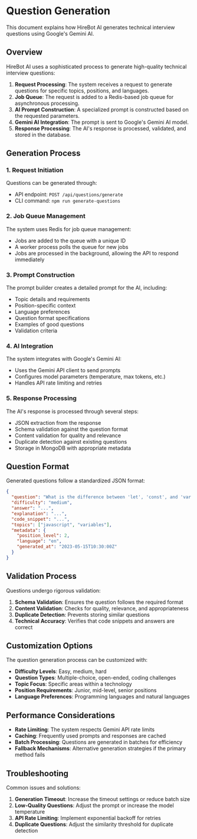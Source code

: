 # Question Generation

This document explains how HireBot AI generates technical interview questions using Google's Gemini AI.

## Overview

HireBot AI uses a sophisticated process to generate high-quality technical interview questions:

1. **Request Processing**: The system receives a request to generate questions for specific topics, positions, and languages.
2. **Job Queue**: The request is added to a Redis-based job queue for asynchronous processing.
3. **AI Prompt Construction**: A specialized prompt is constructed based on the requested parameters.
4. **Gemini AI Integration**: The prompt is sent to Google's Gemini AI model.
5. **Response Processing**: The AI's response is processed, validated, and stored in the database.

## Generation Process

### 1. Request Initiation

Questions can be generated through:

- API endpoint: `POST /api/questions/generate`
- CLI command: `npm run generate-questions`

### 2. Job Queue Management

The system uses Redis for job queue management:

- Jobs are added to the queue with a unique ID
- A worker process polls the queue for new jobs
- Jobs are processed in the background, allowing the API to respond immediately

### 3. Prompt Construction

The prompt builder creates a detailed prompt for the AI, including:

- Topic details and requirements
- Position-specific context
- Language preferences
- Question format specifications
- Examples of good questions
- Validation criteria

### 4. AI Integration

The system integrates with Google's Gemini AI:

- Uses the Gemini API client to send prompts
- Configures model parameters (temperature, max tokens, etc.)
- Handles API rate limiting and retries

### 5. Response Processing

The AI's response is processed through several steps:

- JSON extraction from the response
- Schema validation against the question format
- Content validation for quality and relevance
- Duplicate detection against existing questions
- Storage in MongoDB with appropriate metadata

## Question Format

Generated questions follow a standardized JSON format:

```json
{
  "question": "What is the difference between 'let', 'const', and 'var' in JavaScript?",
  "difficulty": "medium",
  "answer": "...",
  "explanation": "...",
  "code_snippet": "...",
  "topics": ["javascript", "variables"],
  "metadata": {
    "position_level": 2,
    "language": "en",
    "generated_at": "2023-05-15T10:30:00Z"
  }
}
```

## Validation Process

Questions undergo rigorous validation:

1. **Schema Validation**: Ensures the question follows the required format
2. **Content Validation**: Checks for quality, relevance, and appropriateness
3. **Duplicate Detection**: Prevents storing similar questions
4. **Technical Accuracy**: Verifies that code snippets and answers are correct

## Customization Options

The question generation process can be customized with:

- **Difficulty Levels**: Easy, medium, hard
- **Question Types**: Multiple-choice, open-ended, coding challenges
- **Topic Focus**: Specific areas within a technology
- **Position Requirements**: Junior, mid-level, senior positions
- **Language Preferences**: Programming languages and natural languages

## Performance Considerations

- **Rate Limiting**: The system respects Gemini API rate limits
- **Caching**: Frequently used prompts and responses are cached
- **Batch Processing**: Questions are generated in batches for efficiency
- **Fallback Mechanisms**: Alternative generation strategies if the primary method fails

## Troubleshooting

Common issues and solutions:

1. **Generation Timeout**: Increase the timeout settings or reduce batch size
2. **Low-Quality Questions**: Adjust the prompt or increase the model temperature
3. **API Rate Limiting**: Implement exponential backoff for retries
4. **Duplicate Questions**: Adjust the similarity threshold for duplicate detection